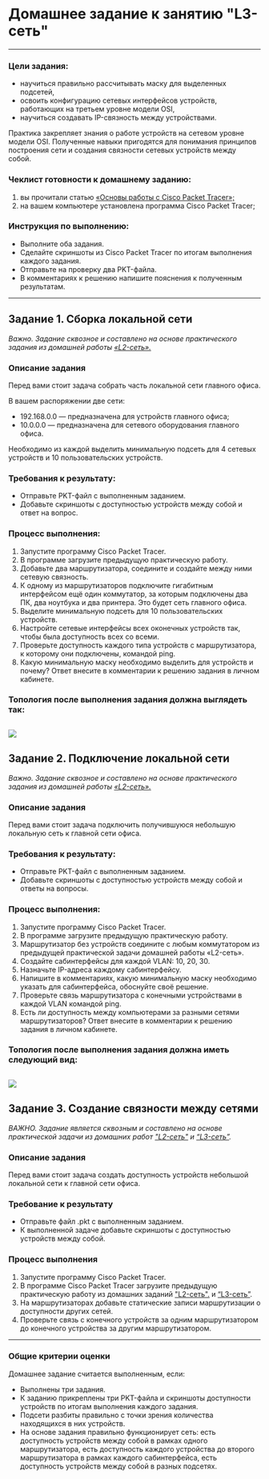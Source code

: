 # Домашнее задание к занятию "L3-сеть"


---

### Цели задания:
- научиться правильно рассчитывать маску для выделенных подсетей,
- освоить конфигурацию сетевых интерфейсов устройств, работающих на третьем уровне модели OSI,
- научиться создавать IP-связность между устройствами.

Практика закрепляет знания о работе устройств на сетевом уровне модели OSI. Полученные навыки пригодятся для понимания принципов построения сети и создания связности сетевых устройств между собой.

### Чеклист готовности к домашнему заданию:
1. вы прочитали статью [«Основы работы с Cisco Packet Tracer»;](https://pc.ru/articles/osnovy-raboty-s-cisco-packet-tracer)
2. на вашем компьютере установлена программа Cisco Packet Tracer;

### Инструкция по выполнению: 
- Выполните оба задания.
- Сделайте скриншоты из Cisco Packet Tracer по итогам выполнения каждого задания.
- Отправьте на проверку два PKT-файла.
- В комментариях к решению напишите пояснения к полученным результатам. 

---

## Задание 1. Сборка локальной сети
*Важно. Задание сквозное и составлено на основе практического задания из домашней работы [«L2-сеть».](https://github.com/karapuze/Network_homeworks/blob/main/4-02.md)* 

### Описание задания
Перед вами стоит задача собрать часть локальной сети главного офиса. 

В вашем распоряжении две сети:
- 192.168.0.0 — предназначена для устройств главного офиса;
- 10.0.0.0 — предназначена для сетевого оборудования главного офиса.

Необходимо из каждой выделить минимальную подсеть для 4 сетевых устройств и 10 пользовательских устройств.

### Требования к результату:
- Отправьте PKT-файл с выполненным заданием.
- Добавьте скриншоты с доступностью устройств между собой и ответ на вопрос.

### Процесс выполнения:
1. Запустите программу Cisco Packet Tracer.
2. В программе загрузите предыдущую практическую работу.
3. Добавьте два маршрутизатора, соедините и создайте между ними сетевую связность.
4. К одному из маршрутизаторов подключите гигабитным интерфейсом ещё один коммутатор, за которым подключены два ПК, два ноутбука и два принтера. Это будет сеть главного офиса.
5. Выделите минимальную подсеть для 10 пользовательских устройств.
6. Настройте сетевые интерфейсы всех оконечных устройств так, чтобы была доступность всех со всеми.
7. Проверьте доступность каждого типа устройств с маршрутизатора, к которому они подключены, командой ping.
8. Какую минимальную маску необходимо выделить для устройств и почему? Ответ внесите в комментарии к решению задания в личном кабинете.

### Топология после выполнения задания должна выглядеть так:
[![](https://i.postimg.cc/T2s1mSHC/nELDf2C9.jpg)](https://postimg.cc/LhzmFyS1)
---

## Задание 2. Подключение локальной сети 
*Важно. Задание сквозное и составлено на основе практического задания из домашней работы [«L2-сеть».](https://github.com/karapuze/Network_homeworks/blob/main/4-02.md)*

### Описание задания
Перед вами стоит задача подключить получившуюся небольшую локальную сеть к главной сети офиса. 

### Требования к результату:
- Отправьте PKT-файл с выполненным заданием.
- Добавьте скриншоты с доступностью устройств между собой и ответы на вопросы.

### Процесс выполнения:
1. Запустите программу Cisco Packet Tracer.
2. В программе загрузите предыдущую практическую работу.
3. Маршрутизатор без устройств соедините с любым коммутатором из предыдущей практической задачи домашней работы «L2-сеть». 
4. Создайте сабинтерфейсы для каждой VLAN: 10, 20, 30.
5. Назначьте IP-адреса каждому сабинтерфейсу.
6. Напишите в комментариях, какую минимальную маску необходимо указать для сабинтерфейса, обоснуйте своё решение.
7. Проверьте связь маршрутизатора с конечными устройствами в каждой VLAN командой ping.
8. Есть ли доступность между компьютерами за разными сетями маршрутизаторов? Ответ внесите в комментарии к решению задания в личном кабинете.

### Топология после выполнения задания должна иметь следующий вид:
[![](https://i.postimg.cc/pLD0NLVm/U3jjCbKB.jpg)](https://postimg.cc/Jsz3Zmk8)
---

## Задание 3. Создание связности между сетями 

*ВАЖНО. Задание является сквозным и составлено на основе практической задачи из домашних работ ["L2-сеть"](https://github.com/karapuze/Network_homeworks/blob/main/4-02.md) и [“L3-сеть”](https://github.com/karapuze/Network_homeworks/blob/main/4-03.md).* 

### Описание задания
Перед вами стоит задача создать доступность устройств небольшой локальной сети к главной сети офиса. 

### Требование к результату
- Отправьте файл .pkt с выполненным заданием.
- К выполненной задаче добавьте скриншоты с доступностью устройств между собой.

### Процесс выполнения
1. Запустите программу Cisco Packet Tracer.
2. В программе Cisco Packet Tracer загрузите предыдущую практическую работу из домашних заданий ["L2-сеть".](https://github.com/karapuze/Network_homeworks/blob/main/4-02.md) и [“L3-сеть”](https://github.com/karapuze/Network_homeworks/blob/main/4-03.md).
3. На маршрутизаторах добавьте статические записи маршрутизации о доступности других сетей.
4. Проверьте связь с конечного устройств за одним маршрутизатором до конечного устройства за другим маршрутизатором.

--- 

### Общие критерии оценки
Домашнее задание считается выполненным, если:
- Выполнены три задания.
- К заданию прикреплены три PKT-файла и скриншоты доступности устройств по итогам выполнения каждого задания.
- Подсети разбиты правильно с точки зрения количества находящихся в них устройств.
- На основе задания правильно функционирует сеть: есть доступность устройств между собой в рамках одного маршрутизатора, есть доступность каждого устройства до второго маршрутизатора в рамках каждого сабинтерфейса, есть доступность устройств между собой в разных подсетях.
 

